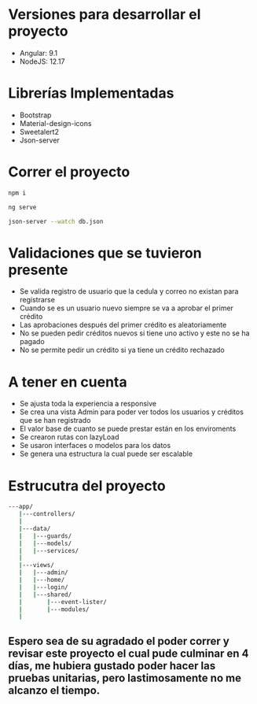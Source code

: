 # Versiones para desarrollar el proyecto

- Angular: 9.1
- NodeJS: 12.17

# Librerías Implementadas

- Bootstrap
- Material-design-icons
- Sweetalert2
- Json-server

# Correr el proyecto

```sh
npm i

ng serve

json-server --watch db.json
```
# Validaciones que se tuvieron presente

- Se valida registro de usuario que la cedula y correo no existan para registrarse
- Cuando se es un usuario nuevo siempre se va a aprobar el primer crédito
- Las aprobaciones después del primer crédito es aleatoriamente
- No se pueden pedir créditos nuevos si tiene uno activo y este no se ha pagado
- No se permite pedir un crédito si ya tiene un crédito rechazado


# A tener en cuenta
- Se ajusta toda la experiencia a responsive 
- Se crea una vista Admin para poder ver todos los usuarios y créditos que se han registrado
- El valor base de cuanto se puede prestar están en los enviroments
- Se crearon rutas con lazyLoad
- Se usaron interfaces o modelos para los datos
- Se genera una estructura la cual puede ser escalable

# Estrucutra del proyecto

```sh
---app/
   |---controllers/
   |
   |---data/
   |   |---guards/
   |   |---models/
   |   |---services/
   |
   |---views/
   |   |---admin/
   |   |---home/
   |   |---login/
   |   |---shared/
   |       |---event-lister/
   |       |---modules/
   | 
```

## Espero sea de su agradado el poder correr y revisar este proyecto el cual pude culminar en 4 días, me hubiera gustado poder hacer las pruebas unitarias, pero lastimosamente no me alcanzo el tiempo. 
